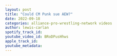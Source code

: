```yaml
---
layout: post
title: "Could CM Punk sue AEW?"
date: 2022-09-18
categories: alliance-pro-wrestling-network videos
author: lewis-carlan
spotify_track_id: 
youtube_video_id: BRoDPusHhws
apple_track_id: 
youtube_metadata: 
---
```

